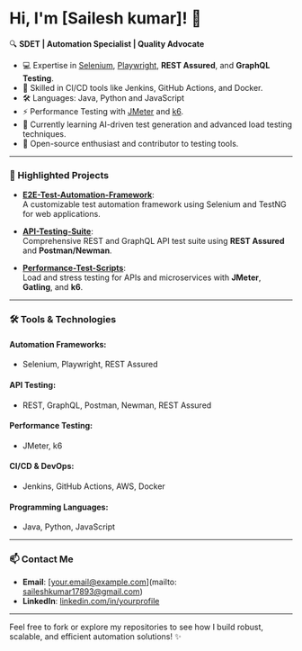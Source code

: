 # Hi, I'm [Sailesh kumar]! 👋  

🔍 **SDET | Automation Specialist | Quality Advocate**  

- 💻 Expertise in [Selenium](https://www.selenium.dev), [Playwright](https://playwright.dev), **REST Assured**, and **GraphQL Testing**.  
- 🚀 Skilled in CI/CD tools like Jenkins, GitHub Actions, and Docker.  
- 🛠️ Languages: Java, Python and JavaScript  
- ⚡ Performance Testing with [JMeter](https://jmeter.apache.org) and [k6](https://k6.io).  
- 🌱 Currently learning AI-driven test generation and advanced load testing techniques.  
- 🌟 Open-source enthusiast and contributor to testing tools.  

---

### 🚀 Highlighted Projects  

- [**E2E-Test-Automation-Framework**](https://github.com/yourusername/E2E-Test-Automation-Framework):  
  A customizable test automation framework using Selenium and TestNG for web applications.  

- [**API-Testing-Suite**](https://github.com/yourusername/API-Testing-Suite):  
  Comprehensive REST and GraphQL API test suite using **REST Assured** and **Postman/Newman**.  

- [**Performance-Test-Scripts**](https://github.com/yourusername/Performance-Test-Scripts):  
  Load and stress testing for APIs and microservices with **JMeter**, **Gatling**, and **k6**.  

---

### 🛠️ Tools & Technologies  

#### **Automation Frameworks:**  
- Selenium, Playwright, REST Assured  

#### **API Testing:**  
- REST, GraphQL, Postman, Newman, REST Assured  

#### **Performance Testing:**  
- JMeter, k6  

#### **CI/CD & DevOps:**  
- Jenkins, GitHub Actions, AWS, Docker  

#### **Programming Languages:**  
- Java, Python, JavaScript

---

### 📫 Contact Me  

- **Email**: [your.email@example.com](mailto: saileshkumar17893@gmail.com)  
- **LinkedIn**: [linkedin.com/in/yourprofile]((https://www.linkedin.com/in/sailesh-kumar-5b7650251/))  

---

Feel free to fork or explore my repositories to see how I build robust, scalable, and efficient automation solutions! ✨  
